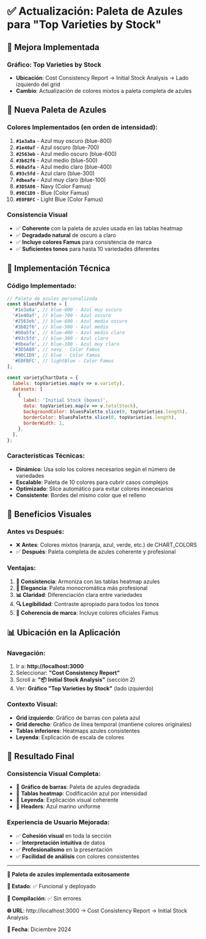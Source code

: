 # ✅ Actualización: Paleta de Azules para "Top Varieties by Stock"

## 🎨 **Mejora Implementada**

### **Gráfico**: Top Varieties by Stock
- **Ubicación**: Cost Consistency Report → Initial Stock Analysis → Lado izquierdo del grid
- **Cambio**: Actualización de colores mixtos a paleta completa de azules

## 🔵 **Nueva Paleta de Azules**

### **Colores Implementados** (en orden de intensidad):
1. **`#1e3a8a`** - Azul muy oscuro (blue-800)
2. **`#1e40af`** - Azul oscuro (blue-700)  
3. **`#2563eb`** - Azul medio oscuro (blue-600)
4. **`#3b82f6`** - Azul medio (blue-500)
5. **`#60a5fa`** - Azul medio claro (blue-400)
6. **`#93c5fd`** - Azul claro (blue-300)
7. **`#dbeafe`** - Azul muy claro (blue-100)
8. **`#3D5A80`** - Navy (Color Famus)
9. **`#98C1D9`** - Blue (Color Famus)
10. **`#E0FBFC`** - Light Blue (Color Famus)

### **Consistencia Visual**
- ✅ **Coherente** con la paleta de azules usada en las tablas heatmap
- ✅ **Degradado natural** de oscuro a claro
- ✅ **Incluye colores Famus** para consistencia de marca
- ✅ **Suficientes tonos** para hasta 10 variedades diferentes

## 🔧 **Implementación Técnica**

### **Código Implementado**:
```javascript
// Paleta de azules personalizada
const bluesPalette = [
  '#1e3a8a', // blue-800 - Azul muy oscuro
  '#1e40af', // blue-700 - Azul oscuro  
  '#2563eb', // blue-600 - Azul medio oscuro
  '#3b82f6', // blue-500 - Azul medio
  '#60a5fa', // blue-400 - Azul medio claro
  '#93c5fd', // blue-300 - Azul claro
  '#dbeafe', // blue-100 - Azul muy claro
  '#3D5A80', // navy - Color Famus
  '#98C1D9', // blue - Color Famus
  '#E0FBFC', // lightBlue - Color Famus
];

const varietyChartData = {
  labels: topVarieties.map(v => v.variety),
  datasets: [
    {
      label: 'Initial Stock (boxes)',
      data: topVarieties.map(v => v.totalStock),
      backgroundColor: bluesPalette.slice(0, topVarieties.length),
      borderColor: bluesPalette.slice(0, topVarieties.length),
      borderWidth: 1,
    },
  ],
};
```

### **Características Técnicas**:
- **Dinámico**: Usa solo los colores necesarios según el número de variedades
- **Escalable**: Paleta de 10 colores para cubrir casos complejos
- **Optimizado**: Slice automático para evitar colores innecesarios
- **Consistente**: Bordes del mismo color que el relleno

## 🎯 **Beneficios Visuales**

### **Antes vs Después**:
- ❌ **Antes**: Colores mixtos (naranja, azul, verde, etc.) de CHART_COLORS
- ✅ **Después**: Paleta completa de azules coherente y profesional

### **Ventajas**:
1. **🔄 Consistencia**: Armoniza con las tablas heatmap azules
2. **🎨 Elegancia**: Paleta monocromática más profesional
3. **📊 Claridad**: Diferenciación clara entre variedades
4. **🔍 Legibilidad**: Contraste apropiado para todos los tonos
5. **🎯 Coherencia de marca**: Incluye colores oficiales Famus

## 📊 **Ubicación en la Aplicación**

### **Navegación**:
1. Ir a: **http://localhost:3000**
2. Seleccionar: **"Cost Consistency Report"**
3. Scroll a: **"📦 Initial Stock Analysis"** (sección 2)
4. Ver: **Gráfico "Top Varieties by Stock"** (lado izquierdo)

### **Contexto Visual**:
- **Grid izquierdo**: Gráfico de barras con paleta azul
- **Grid derecho**: Gráfico de línea temporal (mantiene colores originales)
- **Tablas inferiores**: Heatmaps azules consistentes
- **Leyenda**: Explicación de escala de colores

## 🌟 **Resultado Final**

### **Consistencia Visual Completa**:
- 🔵 **Gráfico de barras**: Paleta de azules degradada
- 🔵 **Tablas heatmap**: Codificación azul por intensidad
- 🔵 **Leyenda**: Explicación visual coherente
- 🔵 **Headers**: Azul marino uniforme

### **Experiencia de Usuario Mejorada**:
- ✅ **Cohesión visual** en toda la sección
- ✅ **Interpretación intuitiva** de datos
- ✅ **Profesionalismo** en la presentación
- ✅ **Facilidad de análisis** con colores consistentes

---

**🎨 Paleta de azules implementada exitosamente**

**📍 Estado**: ✅ Funcional y deployado

**🔧 Compilación**: ✅ Sin errores

**🌐 URL**: http://localhost:3000 → Cost Consistency Report → Initial Stock Analysis

**📅 Fecha**: Diciembre 2024
